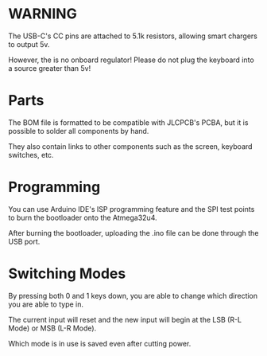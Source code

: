 WARNING
=====
The USB-C's CC pins are attached to 5.1k resistors, allowing smart chargers to output 5v.

However, the is no onboard regulator! Please do not plug the keyboard into a source greater than 5v!


Parts
=====
The BOM file is formatted to be compatible with JLCPCB's PCBA, but it is possible to solder all components by hand.

They also contain links to other components such as the screen, keyboard switches, etc.


Programming
=====
You can use Arduino IDE's ISP programming feature and the SPI test points to burn the bootloader onto the Atmega32u4.

After burning the bootloader, uploading the .ino file can be done through the USB port.


Switching Modes
=====
By pressing both 0 and 1 keys down, you are able to change which direction you are able to type in.

The current input will reset and the new input will begin at the LSB (R-L Mode) or MSB (L-R Mode).

Which mode is in use is saved even after cutting power.
